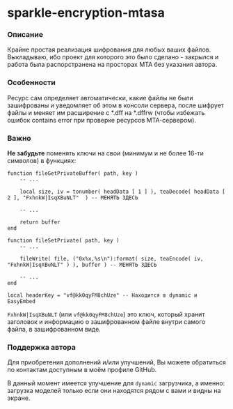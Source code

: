 # sparkle-encryption-mtasa
### Описание
Крайне простая реализация шифрования для любых ваших файлов. Выкладываю, ибо проект для которого это было сделано - закрылся и работа была распорстранена на просторах MTA без указания автора.

### Особенности
Ресурс сам определяет автоматически, какие файлы не были зашифрованы и уведомляет об этом в консоли сервера, после шифрует файлы и меняет им расширение с *.dff на *.dffrw (чтобы избежать ошибок contains error при проверке ресурсов MTA-сервером).

### Важно
**Не забудьте** поменять ключи на свои (минимум и не более 16-ти символов) в функциях:

```
function fileGetPrivateBuffer( path, key )
	-- ...
	
	local size, iv = tonumber( headData [ 1 ] ), teaDecode( headData [ 2 ], "FxhnkW|IsqXBuNLT"  ) -- МЕНЯТЬ ЗДЕСЬ
	
	-- ...
	
	return buffer
end
```

```
function fileSetPrivate( path, key )
	-- ...
	
	fileWrite( file, ("0x%x,%s\n"):format( size, teaEncode( iv, "FxhnkW|IsqXBuNLT" ) ), buffer ) -- МЕНЯТЬ ЗДЕСЬ
	
	-- ...
end
```

```
local headerKey = "vf@kk0qyFM8chUze" -- Находится в dynamic и EasyEmbed
```

`FxhnkW|IsqXBuNLT` (или `vf@kk0qyFM8chUze`) это ключ, который хранит заголовок и информацию о зашифрованном файле внутри самого файла, в зашифрованном виде.

### Поддержка автора

Для приобретения дополнений и/или улучшений, Вы можете обратиться по контактам доступным в моём профиле GitHub.

В данный момент имеется улучшение для `dynamic` загрузчика, а именно: загрузка моделей только если они находятся рядом с вами и видны на экране.
